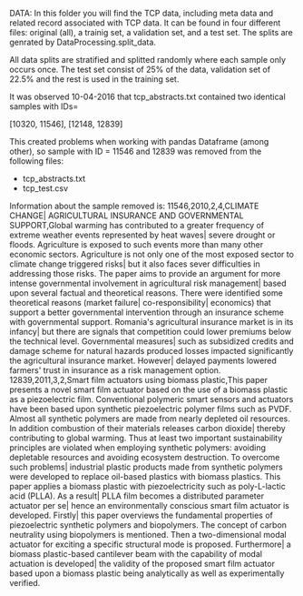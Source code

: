 DATA:
In this folder you will find the TCP data, including meta data and related record associated with TCP data. 
It can be found in four different files: original (all), a trainig set, a validation set, and a 
test set. The splits are genrated by DataProcessing.split_data. 

All data splits are stratified and splitted randomly where each sample 
only occurs once. The test set consist of 25% of the data, validation 
set of 22.5% and the rest is used in the training set.

It was observed 10-04-2016 that tcp_abstracts.txt contained two
identical samples with IDs=

[10320, 11546], [12148, 12839] 

This created problems
when working with pandas Dataframe (among other), so sample with
ID = 11546 and 12839 was removed from the following files:
- tcp_abstracts.txt
- tcp_test.csv

Information about the sample removed is: 
11546,2010,2,4,CLIMATE CHANGE| AGRICULTURAL INSURANCE AND GOVERNMENTAL SUPPORT,Global warming has contributed to a greater frequency of extreme weather events represented by heat waves| severe drought or floods. Agriculture is exposed to such events more than many other economic sectors. Agriculture is not only one of the most exposed sector to climate change triggered risks| but it also faces sever difficulties in addressing those risks. The paper aims to provide an argument for more intense governmental involvement in agricultural risk management| based upon several factual and theoretical reasons. There were identified some theoretical reasons (market failure| co-responsibility| economics) that support a better governmental intervention through an insurance scheme with governmental support. Romania's agricultural insurance market is in its infancy| but there are signals that competition could lower premiums below the technical level. Governmental measures| such as subsidized credits and damage scheme for natural hazards produced losses impacted significantly the agricultural insurance market. However| delayed payments lowered farmers' trust in insurance as a risk management option.
12839,2011,3,2,Smart film actuators using biomass plastic,This paper presents a novel smart film actuator based on the use of a biomass plastic as a piezoelectric film. Conventional polymeric smart sensors and actuators have been based upon synthetic piezoelectric polymer films such as PVDF. Almost all synthetic polymers are made from nearly depleted oil resources. In addition combustion of their materials releases carbon dioxide| thereby contributing to global warming. Thus at least two important sustainability principles are violated when employing synthetic polymers: avoiding depletable resources and avoiding ecosystem destruction. To overcome such problems| industrial plastic products made from synthetic polymers were developed to replace oil-based plastics with biomass plastics. This paper applies a biomass plastic with piezoelectricity such as poly-L-lactic acid (PLLA). As a result| PLLA film becomes a distributed parameter actuator per se| hence an environmentally conscious smart film actuator is developed. Firstly| this paper overviews the fundamental properties of piezoelectric synthetic polymers and biopolymers. The concept of carbon neutrality using biopolymers is mentioned. Then a two-dimensional modal actuator for exciting a specific structural mode is proposed. Furthermore| a biomass plastic-based cantilever beam with the capability of modal actuation is developed| the validity of the proposed smart film actuator based upon a biomass plastic being analytically as well as experimentally verified.